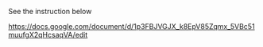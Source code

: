 See the instruction below 

https://docs.google.com/document/d/1p3FBJVGJX_k8EpV85Zqmx_5VBc51muufgX2qHcsaqVA/edit
